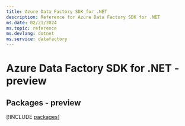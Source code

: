 ```yaml
---
title: Azure Data Factory SDK for .NET
description: Reference for Azure Data Factory SDK for .NET
ms.date: 02/21/2024
ms.topic: reference
ms.devlang: dotnet
ms.service: datafactory
---
```

# Azure Data Factory SDK for .NET - preview
## Packages - preview
[!INCLUDE [packages](data-factory-index.md)]